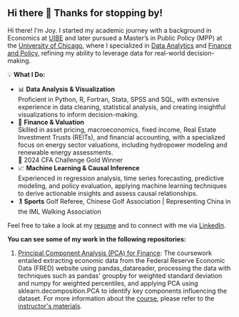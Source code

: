 ## Hi there 👋 Thanks for stopping by!

Hi there! I'm Joy. I started my academic journey with a background in Economics at [UIBE](https://english.uibe.edu.cn) and later pursued a Master’s in Public Policy (MPP) at the [University of Chicago](https://harris.uchicago.edu/academics/degrees/master-public-policy-mpp), where I specialized in [Data Analytics](https://harris.uchicago.edu/academics/design-your-path/specializations/specialization-data-analytics) and [Finance and Policy](https://harris.uchicago.edu/academics/design-your-path/specializations/specialization-finance-policy), refining my ability to leverage data for real-world decision-making.

💡 **What I Do:**  
 - 📊 **Data Analysis & Visualization**  
Proficient in Python, R, Fortran, Stata, SPSS and SQL, with extensive experience in data cleaning, statistical analysis, and creating insightful visualizations to inform decision-making.​  
 - 🏦 **Finance & Valuation**  
​Skilled in asset pricing, macroeconomics, fixed income, Real Estate Investment Trusts (REITs), and financial accounting, with a specialized focus on energy sector valuations, including hydropower modeling and renewable energy assessments.​  
🏅 2024 CFA Challenge Gold Winner
 - 📈 **Machine Learning & Causal Inference**  
Experienced in regression analysis, time series forecasting, predictive modeling, and policy evaluation, applying machine learning techniques to derive actionable insights and assess causal relationships.​
 - 🏌️ **Sports**
 Golf Referee, Chinese Golf Association | Representing China in the IML Walking Association
  
Feel free to take a look at my [resume](https://xiaoxiguazi.github.io/XiaoXIguaZI/Resume_LepengWu(DA).pdf) and to connect with me via [LinkedIn](https://www.linkedin.com/in/lepengwu2023/).   

**You can see some of my work in the following repositories:**
1. [Principal Component Analysis (PCA) for Finance](https://github.com/XiaoXIguaZI/HW4_website): The coursework entailed extracting economic data from the Federal Reserve Economic Data (FRED) website using pandas_datareader, processing the data with techniques such as pandas' groupby for weighted standard deviation and numpy for weighted percentiles, and applying PCA using sklearn.decomposition.PCA to identify key components influencing the dataset. For more information about the [course](https://finmath.uchicago.edu/curriculum/degree-concentrations/financial-computing/finm-32900/), please refer to the [instructor's materials](https://finm-32900.github.io/index.html).​
